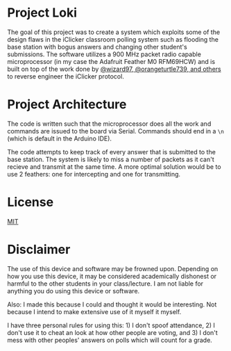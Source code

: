 # Project Loki

The goal of this project was to create a system which exploits some of the design flaws in the
iClicker classroom polling system such as flooding the base station with bogus answers and changing
other student's submissions. The software utilizes a 900 MHz packet radio capable microprocessor (in
my case the Adafruit Feather M0 RFM69HCW) and is built on top of the work done by
[@wizard97, @orangeturtle739, and others](https://github.com/wizard97/iSkipper) to reverse engineer
the iClicker protocol.

# Project Architecture

The code is written such that the microprocessor does all the work and commands are issued to the
board via Serial. Commands should end in a `\n` (which is default in the Arduino IDE).

The code attempts to keep track of every answer that is submitted to the base station. The system
is likely to miss a number of packets as it can't recieve and transmit at the same time. A more
optimal solution would be to use 2 feathers: one for intercepting and one for transmitting.

# License

[MIT](/LICENSE)

# Disclaimer

The use of this device and software may be frowned upon. Depending on how you use this device, it
may be considered academically dishonest or harmful to the other students in your class/lecture. I
am not liable for anything you do using this device or software.

Also: I made this because I could and thought it would be interesting. Not because I intend to make
extensive use of it myself it myself.

I have three personal rules for using this: 1) I don't spoof attendance, 2) I don't use it to cheat
an look at how other people are voting, and 3) I don't mess with other peoples' answers on polls
which will count for a grade.
